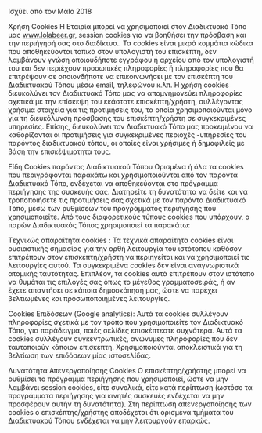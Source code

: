Ισχύει από τον ΜάΙο 2018

Χρήση Cookies
Η Εταιρία μπορεί να χρησιμοποιεί στον Διαδικτυακό Τόπο μας www.lolabeer.gr, session cookies για να βοηθήσει την πρόσβαση και την περιήγησή σας στο διαδίκτυο.. Τα cookies είναι μικρά κομμάτια κώδικα που αποθηκεύονται τοπικά στον υπολογιστή του επισκέπτη, δεν λαμβάνουν γνώση οποιουδήποτε εγγράφου ή αρχείου από τον υπολογιστή του και δεν περιέχουν προσωπικές πληροφορίες ή πληροφορίες που θα επιτρέψουν σε οποιονδήποτε να επικοινωνήσει με τον επισκέπτη του Διαδικτυακού Τόπου μέσω email, τηλεφώνου κ.λπ.
Η χρήση cookies διευκολύνει τον Διαδικτυακό Τόπο μας να απομνημονεύει πληροφορίες σχετικά με την επίσκεψη του εκάστοτε επισκέπτη/χρήστη, συλλέγοντας χρήσιμα στοιχεία για τις προτιμήσεις του, τα οποία χρησιμοποιούνται μόνο για τη διευκόλυνση πρόσβασης του επισκέπτη/χρήστη σε συγκεκριμένες υπηρεσίες. Επίσης, διευκολύνει τον Διαδικτυακό Τόπο μας προκειμένου να καθορίζονται οι προτιμήσεις για συγκεκριμένες περιοχές -υπηρεσίες του παρόντος διαδικτυακού τόπου, οι οποίες είναι χρήσιμες ή δημοφιλείς με βάση την επισκέψιμοτητα τους.

Eίδη Cookies παρόντος Διαδικτυακού Τόπου
Ορισμένα ή όλα τα cookies που περιγράφονται παρακάτω και χρησιμοποιούνται από τον παρόντα Διαδικτυακό Τόπο, ενδέχεται να αποθηκεύονται στο πρόγραμμα περιήγησης της συσκευής σας. Διατηρείτε τη δυνατότητα να δείτε και να τροποποιήσετε τις προτιμήσεις σας σχετικά με τον παρόντα Διαδικτυακό Τόπο, μέσω των ρυθμίσεων του προγράμματος περιήγησης που χρησιμοποιείτε.
Από τους διαφορετικούς τύπους cookies που υπάρχουν, ο παρών Διαδικτυακός Τόπος χρησιμοποιεί τα παρακάτω:

Tεχνικώς απαραίτητα cookies :
Τα τεχνικά απαραίτητα cookies είναι ουσιαστικής σημασίας για την ορθή λειτουργία του ιστότοπου καθόσον επιτρέπουν στον επισκέπτη/χρήστη να περιηγείται και να χρησιμοποιεί τις λειτουργίες αυτού. Τα συγκεκριμένα cookies δεν είναι αναγνωριστικά ατομικής ταυτότητας. Επιπλέον, τα cookies αυτά επιτρέπουν στον ιστότοπο να θυμάται τις επιλογές σας όπως το μέγεθος γραμματοσειράς, ή αν έχετε απαντήσει σε κάποια δημοσκόπησή μας, ώστε να παρέχει βελτιωμένες και προσωποποιημένες λειτουργίες.

Cookies Επιδόσεων (Google analytics):
Αυτά τα cookies συλλέγουν πληροφορίες σχετικά με τον τρόπο που χρησιμοποιείτε τον Διαδικτυακό Τόπο, για παράδειγμα, ποιές σελίδες επισκέπτεστε συχνότερα. Αυτά τα cookies συλλέγουν συγκεντρωτικές, ανώνυμες πληροφορίες που δεν ταυτοποιούν κάποιον επισκέπτη. Χρησιμοποιούνται αποκλειστικά για τη βελτίωση των επιδόσεων μίας ιστοσελίδας.

Δυνατότητα Απενεργοποίησης Cookies
O επισκέπτης/χρήστης μπορεί να ρυθμίσει το πρόγραμμα περιήγησης που χρησιμοποιεί, ώστε να μην λαμβάνει session cookies, είτε συνολικά, είτε κατά περίπτωση (ωστόσο τα προγράμματα περιήγησης για κινητές συσκευές ενδέχεται να μην προσφέρουν αυτήν τη δυνατότητα).
Στη περίπτωση απενεργοποίησης των cookies ο επισκέπτης/χρήστης αποδέχεται ότι ορισμένα τμήματα του Διαδικτυακού Τόπου ενδέχεται να μην λειτουργούν επαρκώς.